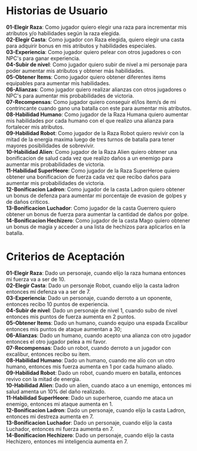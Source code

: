 # Historias de Usuario

**01-Elegir Raza**: Como jugador quiero elegir una raza para incrementar mis atributos y/o habilidades según la raza elegida.  
**02-Elegir Casta**: Como jugador con Raza elegida, quiero elegir una casta para adquirir bonus en mis atributos y habilidades especiales.  
**03-Experiencia**: Como jugador quiero pelear con otros jugadores o con NPC's para ganar experiencia.  
**04-Subir de nivel**: Como jugador quiero subir de nivel a mi personaje para poder aumentar mis atributos y obtener más habilidades.  
**05-Obtener Items**: Como jugador quiero obtener diferentes items equipables para aumentar mis habilidades.  
**06-Alianzas**: Como jugador quiero realizar alianzas con otros jugadores o NPC's para aumentar mis probabilidades de victoria.  
**07-Recompensas**: Como jugador quiero conseguir el/los item/s de mi contrincante cuando gano una batalla con este para aumentar mis atributos.  
**08-Habilidad Humano**: Como jugador de la Raza Humana quiero aumentar mis habilidades por cada humano con el que realizo una alianza para fortalecer mis atributos.  
**09-Habilidad Robot**: Como jugador de la Raza Robot quiero revivir con la mitad de la energia maxima luego de tres turnos de batalla para tener mayores posibilidades de sobrevivir.  
**10-Habilidad Alien**: Como jugador de la Raza Alien quiero obtener una bonificacion de salud cada vez que realizo daños a un enemigo para aumentar mis probabilidades de victoria.  
**11-Habilidad SuperHeore**: Como jugador de la Raza SuperHeroe quiero obtener una bonificacion de fuerza cada vez que recibo daños para aumentar mis probabilidades de victoria.  
**12-Bonificacion Ladron**: Como jugador de la casta Ladron quiero obtener un bonus de defenza para aumentar mi porcentaje de evasion de golpes y de daños criticos.   
**13-Bonificacion Luchador**: Como jugador de la casta Guerrero quiero obtener un bonus de fuerza para aumentar la cantidad de daños por golpe.  
**14-Bonificacion Hechizero**: Como jugador de la casta Mago quiero obtener un bonus de magia y acceder a una lista de hechizos para aplicarlos en la batalla.

# Criterios de Aceptación  

**01-Elegir Raza**: Dado un personaje, cuando elijo la raza humana entonces mi fuerza va a ser de 10.  
**02-Elegir Casta**: Dado un personaje Robot, cuando elijo la casta ladron entonces mi defenza va a ser de 7.  
**03-Experiencia**: Dado un personaje, cuando derroto a un oponente, entonces recibo 10 puntos de experiencia.  
**04-Subir de nivel**: Dado un personaje de nivel 1, cuando subo de nivel entonces mis puntos de fuerza aumenta en 2 puntos.  
**05-Obtener Items**: Dado un humano, cuando equipo una espada Excalibur entonces mis puntos de ataque aumentan a 30;  
**06-Alianzas**: Dado un humano, cuando acepto una alianza con otro jugador entonces el otro jugador pelea a mi favor.  
**07-Recompensas**: Dado un robot, cuando derroto a un jugador con excalibur, entonces recibo su item.  
**08-Habilidad Humano**: Dado un humano, cuando me alío con un otro humano, entonces mis fuerza aumenta en 1 por cada humano aliado.  
**09-Habilidad Robot**: Dado un robot, cuando muero en batalla, entonces revivo con la mitad de energia.  
**10-Habilidad Alien**: Dado un alien, cuando ataco a un enemigo, entonces mi salud amenta un 10% del daño realizado.  
**11-Habilidad SuperHeore**: Dado un superheroe, cuando me ataca un enemigo, entonces mi ataque aumenta en 1.  
**12-Bonificacion Ladron**: Dado un personaje, cuando elijo la casta Ladron, entonces mi destreza aumenta en 7.  
**13-Bonificacion Luchador**: Dado un personaje, cuando elijo la casta Luchador, entonces mi fuerza aumenta en 7.  
**14-Bonificacion Hechizero**: Dado un personaje, cuando elijo la casta Hechizero, entonces mi inteligencia aumenta en 7.  